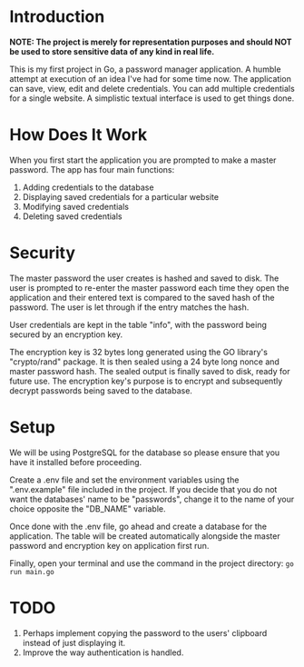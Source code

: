 # Introduction
**NOTE: The project is merely for representation purposes and should NOT be used to store sensitive data of any kind in real life.** 

This is my first project in Go, a password manager application. A humble attempt at execution of an idea I've had for some time now. The application can save, view, edit and delete credentials. You can add multiple credentials for a single website. A simplistic textual interface is used to get things done. 

# How Does It Work
When you first start the application you are prompted to make a master password. The app has four main functions:

1) Adding credentials to the database 
2) Displaying saved credentials for a particular website 
3) Modifying saved credentials 
4) Deleting saved credentials 

# Security 
The master password the user creates is hashed and saved to disk. The user is prompted to re-enter the master password each time they open the application and their entered text is compared to the saved hash of the password. The user is let through if the entry matches the hash. 

User credentials are kept in the table "info", with the password being secured by an encryption key. 

The encryption key is 32 bytes long generated using the GO library's "crypto/rand" package. It is then sealed using a 24 byte long nonce and master password hash. The sealed output is finally saved to disk, ready for future use.
The encryption key's purpose is to encrypt and subsequently decrypt passwords being saved to the database.  

# Setup
We will be using PostgreSQL for the database so please ensure that you have it installed before proceeding.

Create a .env file and set the environment variables using the ".env.example" file included in the project. If you decide that you do not want the databases' name to be "passwords", change it to the name of your choice opposite the "DB_NAME" variable. 

Once done with the .env file, go ahead and create a database for the application. The table will be created automatically alongside the master password and encryption key on application first run.

Finally, open your terminal and use the command in the project directory: ```go run main.go```

# TODO
1) Perhaps implement copying the password to the users' clipboard instead of just displaying it.
2) Improve the way authentication is handled.
